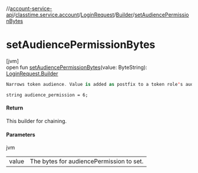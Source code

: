 //[account-service-api](../../../../index.md)/[classtime.service.account](../../index.md)/[LoginRequest](../index.md)/[Builder](index.md)/[setAudiencePermissionBytes](set-audience-permission-bytes.md)

# setAudiencePermissionBytes

[jvm]\
open fun [setAudiencePermissionBytes](set-audience-permission-bytes.md)(value: ByteString): [LoginRequest.Builder](index.md)

```kotlin
Narrows token audience. Value is added as postfix to a token role's audience. 

```
`string audience_permission = 6;`

#### Return

This builder for chaining.

#### Parameters

jvm

| | |
|---|---|
| value | The bytes for audiencePermission to set. |
